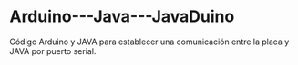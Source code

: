 Arduino---Java---JavaDuino
==========================

Código Arduino y JAVA para establecer una comunicación entre la placa y JAVA por puerto serial.
